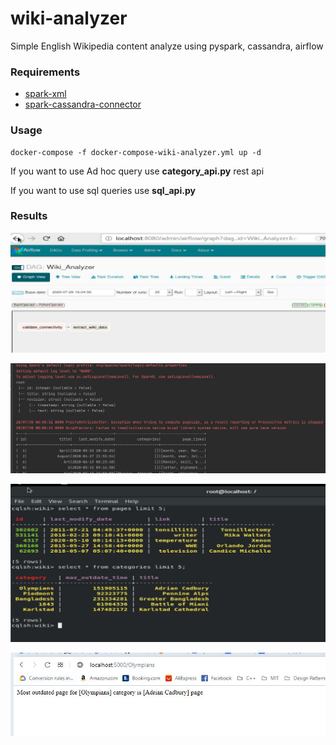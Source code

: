 # wiki-analyzer
Simple English Wikipedia content analyze using pyspark, cassandra, airflow

### Requirements
* [spark-xml](https://github.com/databricks/spark-xml)
* [
spark-cassandra-connector](https://github.com/datastax/spark-cassandra-connector)
 
### Usage

    docker-compose -f docker-compose-wiki-analyzer.yml up -d
    
If you want to use Ad hoc query use **category_api.py** rest api

If you want to use sql queries use **sql_api.py**

### Results
![Airflow DAG](https://github.com/sanjayatb/wiki-analyzer/blob/master/notes/AirflowWikiDag.JPG)

![pyspark Dataframes](https://github.com/sanjayatb/wiki-analyzer/blob/master/notes/SparkDataFrames.JPG)

![Cassandra Tables](https://github.com/sanjayatb/wiki-analyzer/blob/master/notes/Cassandra_tables.JPG)

![Rest API](https://github.com/sanjayatb/wiki-analyzer/blob/master/notes/rest_api.JPG)
